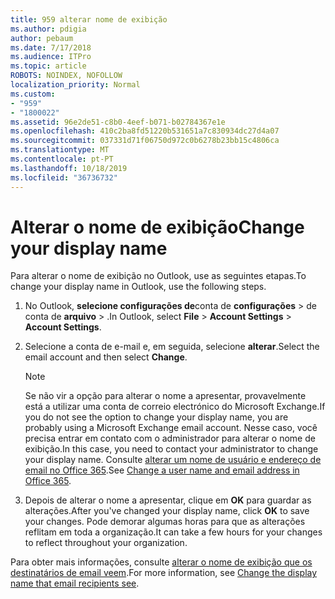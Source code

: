 ```yaml
---
title: 959 alterar nome de exibição
ms.author: pdigia
author: pebaum
ms.date: 7/17/2018
ms.audience: ITPro
ms.topic: article
ROBOTS: NOINDEX, NOFOLLOW
localization_priority: Normal
ms.custom:
- "959"
- "1800022"
ms.assetid: 96e2de51-c8b0-4eef-b071-b02784367e1e
ms.openlocfilehash: 410c2ba8fd51220b531651a7c830934dc27d4a07
ms.sourcegitcommit: 037331d71f06750d972c0b6278b23bb15c4806ca
ms.translationtype: MT
ms.contentlocale: pt-PT
ms.lasthandoff: 10/18/2019
ms.locfileid: "36736732"
---
```

# <a name="change-your-display-name"></a><span data-ttu-id="00973-102">Alterar o nome de exibição</span><span class="sxs-lookup"><span data-stu-id="00973-102">Change your display name</span></span>
  
<span data-ttu-id="00973-103">Para alterar o nome de exibição no Outlook, use as seguintes etapas.</span><span class="sxs-lookup"><span data-stu-id="00973-103">To change your display name in Outlook, use the following steps.</span></span>
  
1. <span data-ttu-id="00973-104">No Outlook, **selecione configurações de**conta de **configurações** \> de conta de **arquivo** \> .</span><span class="sxs-lookup"><span data-stu-id="00973-104">In Outlook, select **File** \> **Account Settings** \> **Account Settings**.</span></span>

2. <span data-ttu-id="00973-105">Selecione a conta de e-mail e, em seguida, selecione **alterar**.</span><span class="sxs-lookup"><span data-stu-id="00973-105">Select the email account and then select **Change**.</span></span>

    > [!NOTE]
    > <span data-ttu-id="00973-106">Se não vir a opção para alterar o nome a apresentar, provavelmente está a utilizar uma conta de correio electrónico do Microsoft Exchange.</span><span class="sxs-lookup"><span data-stu-id="00973-106">If you do not see the option to change your display name, you are probably using a Microsoft Exchange email account.</span></span> <span data-ttu-id="00973-107">Nesse caso, você precisa entrar em contato com o administrador para alterar o nome de exibição.</span><span class="sxs-lookup"><span data-stu-id="00973-107">In this case, you need to contact your administrator to change your display name.</span></span> <span data-ttu-id="00973-108">Consulte [alterar um nome de usuário e endereço de email no Office 365](https://docs.microsoft.com/office365/admin/add-users/change-a-user-name-and-email-address).</span><span class="sxs-lookup"><span data-stu-id="00973-108">See [Change a user name and email address in Office 365](https://docs.microsoft.com/office365/admin/add-users/change-a-user-name-and-email-address).</span></span>
  
3. <span data-ttu-id="00973-109">Depois de alterar o nome a apresentar, clique em **OK** para guardar as alterações.</span><span class="sxs-lookup"><span data-stu-id="00973-109">After you've changed your display name, click **OK** to save your changes.</span></span> <span data-ttu-id="00973-110">Pode demorar algumas horas para que as alterações reflitam em toda a organização.</span><span class="sxs-lookup"><span data-stu-id="00973-110">It can take a few hours for your changes to reflect throughout your organization.</span></span>

<span data-ttu-id="00973-111">Para obter mais informações, consulte [alterar o nome de exibição que os destinatários de email veem](https://support.office.com/article/2b53331a-ba2a-4803-88dc-ac9fe376c8a9.aspx).</span><span class="sxs-lookup"><span data-stu-id="00973-111">For more information, see [Change the display name that email recipients see](https://support.office.com/article/2b53331a-ba2a-4803-88dc-ac9fe376c8a9.aspx).</span></span>
  